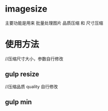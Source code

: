 # imagesize
主要功能是用来 批量处理图片  品质压缩 和 尺寸压缩

# 使用方法
//压缩尺寸大小，参数自行修改
## gulp resize

//压缩品质  quality 自行修改
## gulp min

